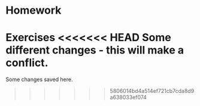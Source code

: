 # Homework
Exercises
<<<<<<< HEAD
Some different changes - this will make a conflict.
=======
Some changes saved here.
>>>>>>> 5806014bd4a514ef721cb7cda8d9a638033ef074
